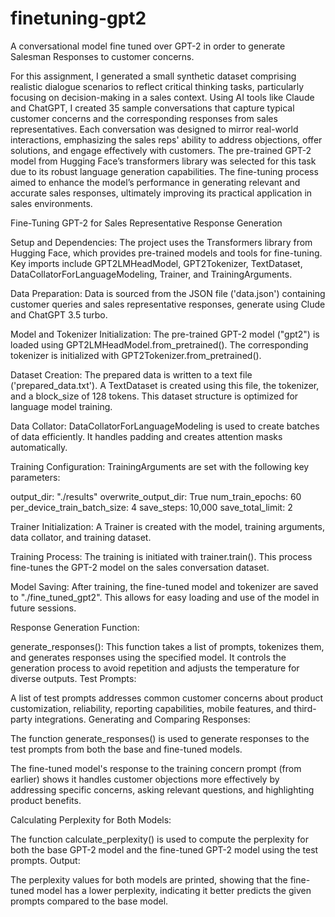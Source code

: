 # finetuning-gpt2
A conversational model fine tuned over GPT-2 in order to generate Salesman Responses to customer concerns.

For this assignment, I generated a small synthetic dataset comprising realistic dialogue scenarios to reflect critical thinking tasks, particularly focusing on decision-making in a sales context. Using AI tools like Claude and ChatGPT, I created 35 sample conversations that capture typical customer concerns and the corresponding responses from sales representatives. Each conversation was designed to mirror real-world interactions, emphasizing the sales reps' ability to address objections, offer solutions, and engage effectively with customers. The pre-trained GPT-2 model from Hugging Face’s transformers library was selected for this task due to its robust language generation capabilities. The fine-tuning process aimed to enhance the model’s performance in generating relevant and accurate sales responses, ultimately improving its practical application in sales environments.

Fine-Tuning GPT-2 for Sales Representative Response Generation

Setup and Dependencies:
The project uses the Transformers library from Hugging Face, which provides pre-trained models and tools for fine-tuning.
Key imports include GPT2LMHeadModel, GPT2Tokenizer, TextDataset, DataCollatorForLanguageModeling, Trainer, and TrainingArguments.

Data Preparation:
Data is sourced from the JSON file ('data.json') containing customer queries and sales representative responses, generate using Clude and ChatGPT 3.5 turbo.

Model and Tokenizer Initialization:
The pre-trained GPT-2 model ("gpt2") is loaded using GPT2LMHeadModel.from_pretrained().
The corresponding tokenizer is initialized with GPT2Tokenizer.from_pretrained().

Dataset Creation:
The prepared data is written to a text file ('prepared_data.txt').
A TextDataset is created using this file, the tokenizer, and a block_size of 128 tokens.
This dataset structure is optimized for language model training.

Data Collator:
DataCollatorForLanguageModeling is used to create batches of data efficiently.
It handles padding and creates attention masks automatically.

Training Configuration:
TrainingArguments are set with the following key parameters:

output_dir: "./results"
overwrite_output_dir: True
num_train_epochs: 60
per_device_train_batch_size: 4
save_steps: 10,000
save_total_limit: 2

Trainer Initialization:
A Trainer is created with the model, training arguments, data collator, and training dataset.

Training Process:
The training is initiated with trainer.train().
This process fine-tunes the GPT-2 model on the sales conversation dataset.

Model Saving:
After training, the fine-tuned model and tokenizer are saved to "./fine_tuned_gpt2".
This allows for easy loading and use of the model in future sessions.

Response Generation Function:

generate_responses(): This function takes a list of prompts, tokenizes them, and generates responses using the specified model. It controls the generation process to avoid repetition and adjusts the temperature for diverse outputs.
Test Prompts:

A list of test prompts addresses common customer concerns about product customization, reliability, reporting capabilities, mobile features, and third-party integrations.
Generating and Comparing Responses:

The function generate_responses() is used to generate responses to the test prompts from both the base and fine-tuned models.

The fine-tuned model's response to the training concern prompt (from earlier) shows it handles customer objections more effectively by addressing specific concerns, asking relevant questions, and highlighting product benefits.

Calculating Perplexity for Both Models:

The function calculate_perplexity() is used to compute the perplexity for both the base GPT-2 model and the fine-tuned GPT-2 model using the test prompts.
Output:

The perplexity values for both models are printed, showing that the fine-tuned model has a lower perplexity, indicating it better predicts the given prompts compared to the base model.
